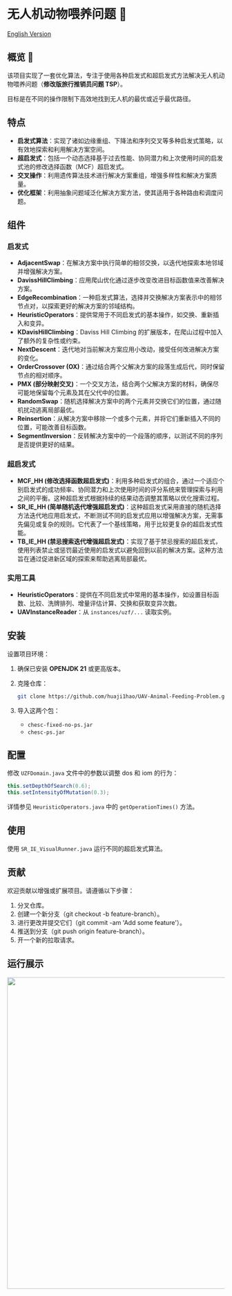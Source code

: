 # 无人机动物喂养问题 🦒

[English Version](README.md)

## 概览 🦈

该项目实现了一套优化算法，专注于使用各种启发式和超启发式方法解决无人机动物喂养问题（**修改版旅行推销员问题 TSP**）。

目标是在不同的操作限制下高效地找到无人机的最优或近乎最优路径。

## 特点

- **启发式算法**：实现了诸如边缘重组、下降法和序列交叉等多种启发式策略，以有效地探索和利用解决方案空间。
- **超启发式**：包括一个动态选择基于过去性能、协同潜力和上次使用时间的启发式池的修改选择函数（MCF）超启发式。
- **交叉操作**：利用遗传算法技术进行解决方案重组，增强多样性和解决方案质量。
- **优化框架**：利用抽象问题域泛化解决方案方法，使其适用于各种路由和调度问题。

## 组件

### 启发式

- **AdjacentSwap**：在解决方案中执行简单的相邻交换，以迭代地探索本地邻域并增强解决方案。
- **DavissHillClimbing**：应用爬山优化通过逐步改变改进目标函数值来改善解决方案。
- **EdgeRecombination**：一种启发式算法，选择并交换解决方案表示中的相邻节点对，以探索更好的解决方案的邻域结构。
- **HeuristicOperators**：提供常用于不同启发式的基本操作，如交换、重新插入和变异。
- **KDavisHillClimbing**：Daviss Hill Climbing 的扩展版本，在爬山过程中加入了额外的复杂性或约束。
- **NextDescent**：迭代地对当前解决方案应用小改动，接受任何改进解决方案的变化。
- **OrderCrossover (OX)**：通过结合两个父解决方案的段落生成后代，同时保留节点的相对顺序。
- **PMX (部分映射交叉)**：一个交叉方法，结合两个父解决方案的材料，确保尽可能地保留每个元素及其在父代中的位置。
- **RandomSwap**：随机选择解决方案中的两个元素并交换它们的位置，通过随机扰动逃离局部最优。
- **Reinsertion**：从解决方案中移除一个或多个元素，并将它们重新插入不同的位置，可能改善目标函数。
- **SegmentInversion**：反转解决方案中的一个段落的顺序，以测试不同的序列是否提供更好的结果。

### 超启发式

- **MCF_HH (修改选择函数超启发式)**：利用多种启发式的组合，通过一个适应个别启发式的成功频率、协同潜力和上次使用时间的评分系统来管理探索与利用之间的平衡。这种超启发式根据持续的结果动态调整其策略以优化搜索过程。
- **SR_IE_HH (简单随机迭代增强超启发式)**：这种超启发式采用直接的随机选择方法迭代地应用启发式，不断测试不同的启发式应用以增强解决方案，无需事先偏见或复杂的规则。它代表了一个基线策略，用于比较更复杂的超启发式性能。
- **TB_IE_HH (禁忌搜索迭代增强超启发式)**：实现了基于禁忌搜索的超启发式，使用列表禁止或惩罚最近使用的启发式以避免回到以前的解决方案。这种方法旨在通过促进新区域的探索来帮助逃离局部最优。

### 实用工具

- **HeuristicOperators**：提供在不同启发式中常用的基本操作，如设置目标函数、比较、洗牌排列、增量评估计算、交换和获取变异次数。
- **UAVInstanceReader**：从 `instances/uzf/...` 读取实例。

## 安装

设置项目环境：

1. 确保已安装 **OPENJDK 21** 或更高版本。

2. 克隆仓库：

   ```bash
   git clone https://github.com/huaji1hao/UAV-Animal-Feeding-Problem.git
   ```

3. 导入这两个包：

   - `chesc-fixed-no-ps.jar`
   - `chesc-ps.jar`

## 配置

修改 `UZFDomain.java` 文件中的参数以调整 dos 和 iom 的行为：

```java
this.setDepthOfSearch(0.6);
this.setIntensityOfMutation(0.3);
```

详情参见 `HeuristicOperators.java` 中的 `getOperationTimes()` 方法。

## 使用

使用 `SR_IE_VisualRunner.java` 运行不同的超启发式算法。

## 贡献

欢迎贡献以增强或扩展项目。请遵循以下步骤：

1. 分叉仓库。
2. 创建一个新分支（git checkout -b feature-branch）。
3. 进行更改并提交它们（git commit -am 'Add some feature'）。
4. 推送到分支（git push origin feature-branch）。
5. 开一个新的拉取请求。

## 运行展示

<img src="https://eumcm.com/file/6fc729ea83e46e89dd523.png" width="560" height="720" />